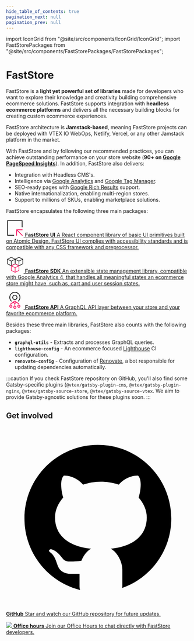 ```yaml
---
hide_table_of_contents: true
pagination_next: null
pagination_prev: null
---
```


import IconGrid from "@site/src/components/IconGrid/IconGrid";
import FastStorePackages from "@site/src/components/FastStorePackages/FastStorePackages";

# FastStore

FastStore is a **light yet powerful set of libraries** made for developers who want to explore their knowledge and creativity building comprehensive ecommerce solutions. FastStore supports integration with **headless ecommerce platforms** and delivers all the necessary building blocks for creating custom ecommerce experiences.

FastStore architecture is **Jamstack-based**, meaning FastStore projects can be deployed with VTEX IO WebOps, Netlify, Vercel, or any other Jamstack platform in the market.

With FastStore and by following our recommended practices, you can achieve outstanding performance on your store website (**90+ on [Google PageSpeed Insights](https://pagespeed.web.dev/)**). In addition, FastStore also delivers:

- Integration with Headless CMS's.
- Intelligence via [Google Analytics](https://analytics.google.com/analytics/web/) and [Google Tag Manager](https://tagmanager.google.com/).
- SEO-ready pages with [Google Rich Results](https://search.google.com/test/rich-results) support.
- Native internationalization, enabling multi-region stores.
- Support to millions of SKUs, enabling marketplace solutions.

FastStore encapsulates the following three main packages:

<FastStorePackages>

[ <svg xmlns="http://www.w3.org/2000/svg" height="48" width="48" viewBox="0 0 48 48"><g stroke-linecap="square" stroke-width="2" fill="none" stroke="currentColor" stroke-linejoin="miter" stroke-miterlimit="10"><polyline points="44 21 44 4 4 4 4 44 21 44"></polyline> <line data-cap="butt" x1="45" y1="45" x2="29" y2="29" stroke-linecap="butt" stroke="#f71963"></line> <polyline points="29 44 29 29 44 29" stroke="#f71963"></polyline></g></svg> **FastStore UI** A React component library of basic UI primitives built on Atomic Design. FastStore UI complies with accessibility standards and is compatible with any CSS framework and preprocessor.](/reference/ui/get-started-faststore-ui)

[ <svg xmlns="http://www.w3.org/2000/svg" height="48" width="48" viewBox="0 0 32 32"><g stroke-linecap="square" stroke-width="1" stroke-miterlimit="10" fill="none" stroke="currentColor" stroke-linejoin="miter" class="nc-icon-wrapper" transform="translate(0.5 0.5)"><polyline points="2 6.5 9 10 16 6.5" data-cap="butt" stroke-linecap="butt"></polyline><line x1="9" y1="10" x2="9" y2="18.5" data-cap="butt" stroke-linecap="butt"></line><polygon points="16 6.5 9 2.999 2 6.5 2 15 9 18.5 16 15 16 6.5"></polygon><polyline points="16 6.5 23 10 30 6.5" data-cap="butt" stroke-linecap="butt"></polyline><line x1="23" y1="10" x2="23" y2="18.5" data-cap="butt" stroke-linecap="butt"></line><polygon points="30 6.5 23 2.999 16 6.5 16 15 23 18.5 30 15 30 6.5"></polygon><polyline points="9 18.5 16 22 23 18.5" data-cap="butt" stroke-linecap="butt" stroke="#f71963"></polyline><line x1="16" y1="22" x2="16" y2="30.5" data-cap="butt" stroke-linecap="butt" stroke="#f71963"></line><polygon points="23 18.5 16 14.999 9 18.5 9 27 16 30.5 23 27 23 18.5" stroke="#f71963"></polygon></g></svg> **FastStore SDK** An extensible state management library, compatible with Google Analytics 4, that handles all meaningful states an ecommerce store might have, such as, cart and user session states.](/reference/sdk/faststore-sdk)

[ <svg xmlns="http://www.w3.org/2000/svg" height="48" width="48" viewBox="0 0 48 48"><g stroke-linecap="square" stroke-width="2" fill="none" stroke="currentColor" stroke-linejoin="miter" class="nc-icon-wrapper" stroke-miterlimit="10"><path d="M14.2,26a14,14,0,1,1,19.6,0"></path><circle cx="24" cy="16" r="6"></circle><circle cx="24" cy="29" r="3" stroke="#f71963"></circle><circle cx="24" cy="43" r="3" stroke="#f71963"></circle><circle cx="13" cy="40" r="3" stroke="#f71963"></circle><line x1="24" y1="32" x2="24" y2="40" data-cap="butt" stroke-linecap="butt" stroke="#f71963"></line><polyline points="13 37 13 33 21 29" data-cap="butt" stroke-linecap="butt" stroke="#f71963"></polyline><circle cx="35" cy="40" r="3" stroke="#f71963"></circle><polyline points="35 37 35 33 27 29" data-cap="butt" stroke-linecap="butt" stroke="#f71963"></polyline></g></svg> **FastStore API** A GraphQL API layer between your store and your favorite ecommerce platform.](/reference/api/faststore-api)

</FastStorePackages>

Besides these three main libraries, FastStore also counts with the following packages:

- **`graphql-utils`** - Extracts and processes GraphQL queries.
- **`lighthouse-config`** - An ecommerce focused [Lighthouse](https://developers.google.com/web/tools/lighthouse/) CI configuration.
- **`renovate-config`** - Configuration of [Renovate](https://github.com/renovatebot/renovate), a bot responsible for updating dependencies automatically.

:::caution
If you check FastStore repository on GitHub, you'll also find some Gatsby-specific plugins (`@vtex/gatsby-plugin-cms`, `@vtex/gatsby-plugin-nginx`, `@vtex/gatsby-source-store`, `@vtex/gatsby-source-vtex`. We aim to provide Gatsby-agnostic solutions for these plugins soon.
:::

## Get involved

<IconGrid>

[ <svg xmlns="http://www.w3.org/2000/svg" width="510" height="510" viewBox="0 0 30 30" fill="var(--ifm-color-black)"> <path d="M15,3C8.373,3,3,8.373,3,15c0,5.623,3.872,10.328,9.092,11.63C12.036,26.468,12,26.28,12,26.047v-2.051 c-0.487,0-1.303,0-1.508,0c-0.821,0-1.551-0.353-1.905-1.009c-0.393-0.729-0.461-1.844-1.435-2.526 c-0.289-0.227-0.069-0.486,0.264-0.451c0.615,0.174,1.125,0.596,1.605,1.222c0.478,0.627,0.703,0.769,1.596,0.769 c0.433,0,1.081-0.025,1.691-0.121c0.328-0.833,0.895-1.6,1.588-1.962c-3.996-0.411-5.903-2.399-5.903-5.098 c0-1.162,0.495-2.286,1.336-3.233C9.053,10.647,8.706,8.73,9.435,8c1.798,0,2.885,1.166,3.146,1.481C13.477,9.174,14.461,9,15.495,9 c1.036,0,2.024,0.174,2.922,0.483C18.675,9.17,19.763,8,21.565,8c0.732,0.731,0.381,2.656,0.102,3.594 c0.836,0.945,1.328,2.066,1.328,3.226c0,2.697-1.904,4.684-5.894,5.097C18.199,20.49,19,22.1,19,23.313v2.734 c0,0.104-0.023,0.179-0.035,0.268C23.641,24.676,27,20.236,27,15C27,8.373,21.627,3,15,3z"></path></svg> **GitHub** Star and watch our GitHub repository for future updates.](https://github.com/vtex/faststore)

[ ![](https://vtexhelp.vtexassets.com/assets/docs/src/youtube___ca6d67e60f758d352745329b283e8f32.png) **Office hours** Join our Office Hours to chat directly with FastStore developers.](https://www.youtube.com/playlist?list=PLCO3mIyiWj2bkzFzS1N9XLX_iwk0BpO-V)

</IconGrid>
